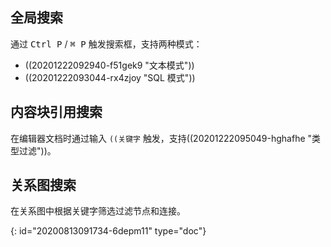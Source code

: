 ## 全局搜索

通过 <kbd>Ctrl P</kbd> / <kbd>⌘ P</kbd> 触发搜索框，支持两种模式：

* ((20201222092940-f51gek9 "文本模式"))
* ((20201222093044-rx4zjoy "SQL 模式"))

## 内容块引用搜索

在编辑器文档时通过输入 `((关键字` 触发，支持((20201222095049-hghafhe "类型过滤"))。

## 关系图搜索

在关系图中根据关键字筛选过滤节点和连接。


{: id="20200813091734-6depm11" type="doc"}
